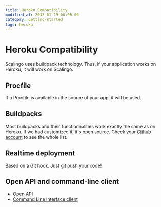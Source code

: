 ```yaml
---
title: Heroku Compatibility
modified_at: 2015-01-29 00:00:00
category: getting-started
tags: heroku,
---
```


# Heroku Compatibility

Scalingo uses buildpack technology. Thus, if your application works on Heroku, it will work on Scalingo.

## Procfile

If a Procfile is available in the source of your app, it will be used.

## Buildpacks

Most buildpacks and their functionnalities work exactly the same as on Heroku. If we had customized it, it's open source. Check your [Github account](https://github.com/Scalingo/) to see the whole list.

## Realtime deployment

Based on a Git hook. Just git push your code!

## Open API and command-line client

* [Open API](http://developers.scalingo.com/)
* [Command Line Interface client](http://cli.scalingo.com/)
